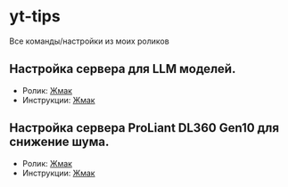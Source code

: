 # yt-tips

Все команды/настройки из моих роликов

## Настройка сервера для LLM моделей.

- Ролик: [Жмак](https://youtu.be/H8NchHxvJtI)
- Инструкции: [Жмак](./llm-sever/README.MD)

## Настройка сервера ProLiant DL360 Gen10 для снижение шума.

- Ролик: [Жмак](https://youtu.be/YIvTQugWDbk)
- Инструкции: [Жмак](./homelab-settings/README.MD)
